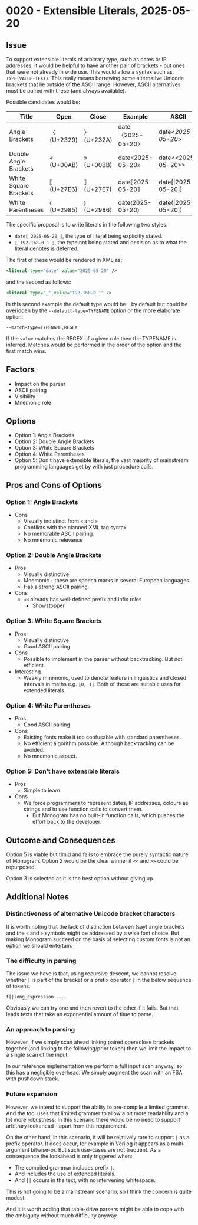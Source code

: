 # 0020 - Extensible Literals, 2025-05-20

## Issue

To support extensible literals of arbitrary type, such as dates or IP addresses,
it would be helpful to have another pair of brackets - but ones that were not
already in wide use. This would allow a syntax such as: `TYPE(VALUE-TEXT)`. 
This really means borrowing some alternative Unicode brackets that lie
outside of the ASCII range. However, ASCII alternatives must be paired with
these (and always available).


Possible candidates would be:

| Title                 | Open        | Close       | Example            | ASCII                |
| --------------------- | ----------- | ----------- | ------------------ | -------------------- |
| Angle Brackets        | 〈 (U+2329) | 〉 (U+232A) | date〈2025-05-20〉 | date<_2025-05-20_> |
| Double Angle Brackets | « (U+00AB)  | » (U+00BB)  | date«2025-05-20»   | date<<2025-05-20>>   |
| White Square Brackets | ⟦ (U+27E6)  | ⟧ (U+27E7)  | date⟦2025-05-20⟧   | date[\|2025-05-20\|] |
| White Parentheses | ⦅ (U+2985)  | ⦆ (U+2986)  | date⦅2025-05-20⦆   | date(\|2025-05-20\|) |

The specific proposal is to write literals in the following two styles:

- `date⟦ 2025-05-20 ⟧`, the type of literal being explicitly stated.
- `⟦ 192.168.0.1 ⟧`, the type not being stated and decision as to what the 
  literal denotes is deferred.

The first of these would be rendered in XML as:

```xml
<literal type="date" value="2025-05-20" />
```

and the second as follows:

```xml
<literal type="_" value="192.168.0.1" />
```

In this second example the default type would be `_` by default but could be
overidden by the `--default-type=TYPENAME` option or the more elaborate option:

```
--match-type=TYPENAME,REGEX
```

If the `value` matches the REGEX of a given rule then the TYPENAME is inferred.
Matches would be performed in the order of the option and the first match wins.


## Factors

- Impact on the parser
- ASCII pairing
- Visibility
- Mnemonic role

## Options

- Option 1: Angle Brackets
- Option 2: Double Angle Brackets
- Option 3: White Square Brackets
- Option 4: White Parentheses
- Option 5: Don't have extensible literals, the vast majority of mainstream
  programming languages get by with just procedure calls.

## Pros and Cons of Options

### Option 1: Angle Brackets

- Cons
    - Visually indistinct from `<` and `>`
    - Conflicts with the planned XML tag syntax
    - No memorable ASCII pairing
    - No mnemonic relevance



### Option 2: Double Angle Brackets
- Pros
    - Visually distinctive
    - Mnemonic - these are speech marks in several European languages
    - Has a strong ASCII pairing
- Cons
    - `<<` already has well-defined prefix and infix roles
        - Showstopper.

### Option 3: White Square Brackets

- Pros
    - Visually distinctive
    - Good ASCII pairing
- Cons
    - Possible to implement in the parser without backtracking. But not efficient.
- Interesting
    - Weakly mnemonic, used to denote feature in linguistics and closed intervals
      in maths e.g. `⟦0, 1⟧`. Both of these are suitable uses for extended
      literals.



### Option 4: White Parentheses
- Pros
    - Good ASCII pairing
- Cons
    - Existing fonts make it too confusable with standard parentheses.
    - No efficient algorithm possible. Although backtracking can be avoided.
    - No mnemonic aspect.

### Option 5: Don't have extensible literals

- Pros
    - Simple to learn
- Cons
    - We force programmers to represent dates, IP addresses, colours as 
      strings and to use function calls to convert them. 
      - But Monogram has no built-in function calls, which pushes the 
        effort back to the developer.


## Outcome and Consequences

Option 5 is viable but timid and fails to embrace the purely syntactic
nature of Monogram. Option 2 would be the clear winner if `<<` and `>>`
could be repurposed. 

Option 3 is selected as it is the best option without giving up.


## Additional Notes

### Distinctiveness of alternative Unicode bracket characters

It is worth noting that the lack of distinction between (say) angle brackets
and the `<` and `>` symbols might be addressed by a wise font choice. But
making Monogram succeed on the basis of selecting custom fonts is not an
option we should entertain.


### The difficulty in parsing

The issue we have is that, using recursive descent, we cannot resolve whether
`|` is part of the bracket or a prefix operator `|` in the below sequence of
tokens.

```
f[|long_expression ....
```

Obviously we can try one and then revert to the other if it fails. But that 
leads texts that take an exponential amount of time to parse.

### An approach to parsing

However, if we simply scan ahead linking paired open/close brackets together (and
linking to the following/prior token) then we limit the impact to a
single scan of the input. 

In our reference implementation we perform a full input scan anyway, so this
has a negligible overhead. We simply augment the scan with an FSA with pushdown
stack.

### Future expansion

However, we intend to support the ability to pre-compile a limited grammar. And
the tool uses that limited grammer to allow a bit more readability and a lot
more robustness. In this scenario there would be no need to support arbitrary 
lookahead - apart from this requirement.

On the other hand, in this scenario, it will be relatively rare to support
`|` as a prefix operator. It does occur, for example in Verilog it appears as a 
multi-argument bitwise-or. But such use-cases are not frequent. As a consequence 
the lookahead is only triggered when:

- The compiled grammar includes prefix `|`.
- And includes the use of extended literals.
- And `[|` occurs in the text, with no intervening whitespace.

This is not going to be a mainstream scenario, so I think the concern is 
quite modest.

And it is worth adding that table-drive parsers might be able to cope with the
ambiguity without much difficulty anyway.







